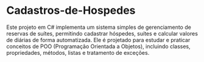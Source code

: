 # Cadastros-de-Hospedes
Este projeto em C# implementa um sistema simples de gerenciamento de reservas de suítes, permitindo cadastrar hóspedes, suítes e calcular valores de diárias de forma automatizada. Ele é projetado para estudar e praticar conceitos de POO (Programação Orientada a Objetos), incluindo classes, propriedades, métodos, listas e tratamento de exceções.
